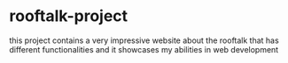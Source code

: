 # rooftalk-project
this project contains a very impressive website about the rooftalk that has different functionalities and it showcases my abilities in web development
